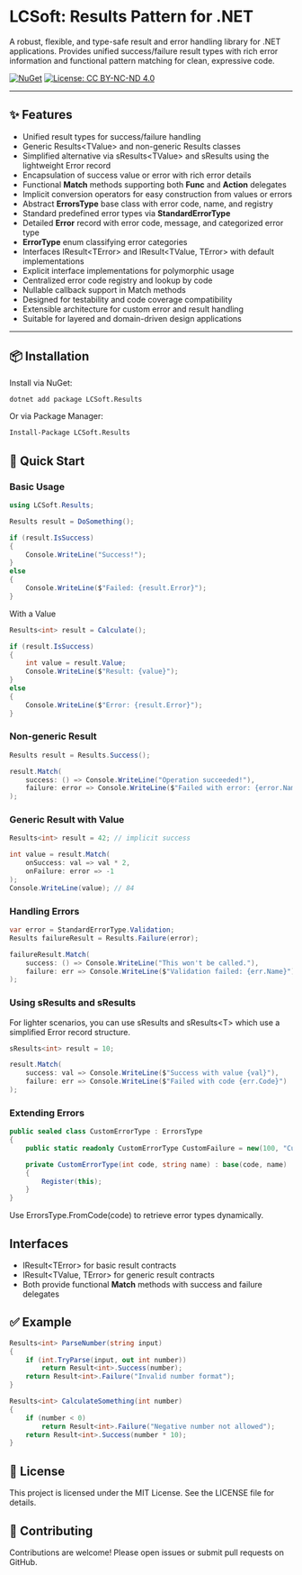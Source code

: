 ﻿# LCSoft: Results Pattern for .NET

A robust, flexible, and type-safe result and error handling library for .NET applications.
Provides unified success/failure result types with rich error information and functional pattern matching for clean, expressive code.

[![NuGet](https://img.shields.io/nuget/v/Results.Pattern.svg)](https://www.nuget.org/packages/Results.Pattern/)
[![License: CC BY-NC-ND 4.0](https://img.shields.io/badge/License-CC_BY--NC--ND_4.0-lightgrey.svg)](https://creativecommons.org/licenses/by-nc-nd/4.0/)

---

## ✨ Features

- Unified result types for success/failure handling
- Generic Results\<TValue> and non-generic Results classes
- Simplified alternative via sResults\<TValue> and sResults using the lightweight Error record
- Encapsulation of success value or error with rich error details
- Functional **Match** methods supporting both **Func** and **Action** delegates
- Implicit conversion operators for easy construction from values or errors
- Abstract **ErrorsType** base class with error code, name, and registry
- Standard predefined error types via **StandardErrorType**
- Detailed **Error** record with error code, message, and categorized error type
- **ErrorType** enum classifying error categories
- Interfaces IResult\<TError> and IResult<TValue, TError> with default implementations
- Explicit interface implementations for polymorphic usage
- Centralized error code registry and lookup by code
- Nullable callback support in Match methods
- Designed for testability and code coverage compatibility
- Extensible architecture for custom error and result handling
- Suitable for layered and domain-driven design applications

---

## 📦 Installation

Install via NuGet:

```bash
dotnet add package LCSoft.Results
```

Or via Package Manager:

```bash
Install-Package LCSoft.Results
```

## 🚀 Quick Start

### Basic Usage

```csharp
using LCSoft.Results;

Results result = DoSomething();

if (result.IsSuccess)
{
    Console.WriteLine("Success!");
}
else
{
    Console.WriteLine($"Failed: {result.Error}");
}
```

With a Value

```csharp
Results<int> result = Calculate();

if (result.IsSuccess)
{
    int value = result.Value;
    Console.WriteLine($"Result: {value}");
}
else
{
    Console.WriteLine($"Error: {result.Error}");
}
```

### Non-generic Result

```csharp
Results result = Results.Success();

result.Match(
    success: () => Console.WriteLine("Operation succeeded!"),
    failure: error => Console.WriteLine($"Failed with error: {error.Name}")
);
```
### Generic Result with Value

```csharp
Results<int> result = 42; // implicit success

int value = result.Match(
    onSuccess: val => val * 2,
    onFailure: error => -1
);
Console.WriteLine(value); // 84
```

### Handling Errors

```csharp
var error = StandardErrorType.Validation;
Results failureResult = Results.Failure(error);

failureResult.Match(
    success: () => Console.WriteLine("This won't be called."),
    failure: err => Console.WriteLine($"Validation failed: {err.Name}")
);
```

### Using sResults and sResults<T>

For lighter scenarios, you can use sResults and sResults\<T> which use a simplified Error record structure.

```csharp
sResults<int> result = 10;

result.Match(
    success: val => Console.WriteLine($"Success with value {val}"),
    failure: err => Console.WriteLine($"Failed with code {err.Code}")
);
```

### Extending Errors

```csharp
public sealed class CustomErrorType : ErrorsType
{
    public static readonly CustomErrorType CustomFailure = new(100, "CustomFailure");

    private CustomErrorType(int code, string name) : base(code, name)
    {
        Register(this);
    }
}
```

Use ErrorsType.FromCode(code) to retrieve error types dynamically.

## Interfaces

- IResult\<TError> for basic result contracts
- IResult<TValue, TError> for generic result contracts
- Both provide functional **Match** methods with success and failure delegates

## ✅ Example

```csharp
Results<int> ParseNumber(string input)
{
    if (int.TryParse(input, out int number))
        return Result<int>.Success(number);
    return Result<int>.Failure("Invalid number format");
}

Results<int> CalculateSomething(int number)
{
    if (number < 0)
        return Result<int>.Failure("Negative number not allowed");
    return Result<int>.Success(number * 10);
}
```


## 📄 License

This project is licensed under the MIT License. See the LICENSE file for details.

## 🙌 Contributing

Contributions are welcome! Please open issues or submit pull requests on GitHub.
